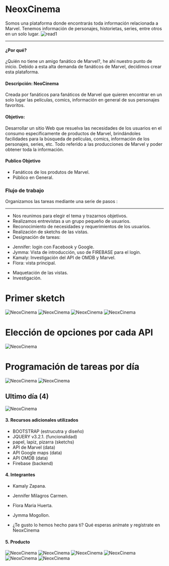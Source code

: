 # NeoxCinema
Somos una plataforma donde encontrarás toda información relacionada a Marvel. Tenemos información de personajes, historietas, series, entre otros en un solo lugar.
![read1](https://user-images.githubusercontent.com/32285958/38003206-12f77d4c-31fc-11e8-9dbc-bc6f1c422532.png)

***

#### ¿Por qué? 
¿Quién no tiene un amigo fanático de Marvel?, he ahí nuestro punto de inicio. Debido a esta alta demanda de fanáticos de Marvel, decidimos crear esta plataforma.

#### Descripción: NeoCinema 
Creada por fanáticos para fanáticos de Marvel que quieren encontrar en un solo lugar las películas, comics, información en general de sus personajes favoritos.

#### Objetivo:
Desarrollar un sitio Web que resuelva las necesidades de los usuarios en el consumo específicamente de productos de Marvel, brindándoles facilidades para la búsqueda de películas, comics, información de los personajes, series, etc. Todo referido a las producciones de Marvel y poder obtener toda la información.

#### Publico Objetivo
 + Fanáticos de los produtos de Marvel.
 + Público en General.


### Flujo de trabajo

Organizamos las tareas  mediante una serie de pasos :

---
+  Nos reunimos para elegir el tema y trazarnos objetivos.
+  Realizamos entrevistas a un grupo pequeño de usuarios.
+ Reconocimiento de necesidades y requerimientos de los usuarios.
+  Realización de  sketchs de las vistas.  
+  Designación de tareas:
- Jennifer: login con Facebook y Google.
- Jymma: Vista de introducción, uso de FIREBASE para el login.
- Kamaly: Investigación del API de OMDB y Marvel.
- Flora: vista principal.
+  Maquetación de las vistas.
+  Investigación.

# Primer sketch
![NeoxCinema](assets/images/sk.jpg)
![NeoxCinema](assets/images/sket1.jpg)
![NeoxCinema](assets/images/sket.jpg)
![NeoxCinema](assets/images/skecth.jpg)


# Elección de opciones por cada API
![NeoxCinema](assets/images/pizarra.jpeg)
# Programación de tareas por día
![NeoxCinema](assets/images/dia1.jpeg)
![NeoxCinema](assets/images/dia3.jpeg)
## Ultimo día (4)
![NeoxCinema](assets/images/dia4.jpeg)


#### 3. Recursos adicionales utilizados
* BOOTSTRAP (estrucutra y diseño)
* JQUERY v3.2.1. (funcionalidad)
* papel, lapiz, pizarra (sketchs)
* API de Marvel (data)
* API Google maps (data)
* API OMDB  (data)
* Firebase (backend)

#### 4. Integrantes
* Kamaly Zapana.
* Jennifer Milagros Carmen.
* Flora Maria Huerta.
* Jymma Mogollon.

* ¿Te gusto lo hemos hecho para ti? Qué esperas anímate y regístrate en NeoxCinema

#### 5. Producto
![NeoxCinema](assets/images/read1.png)
![NeoxCinema](assets/images/read2.png)
![NeoxCinema](assets/images/read3.png)
![NeoxCinema](assets/images/read4.png)
![NeoxCinema](assets/images/read5.png)
![NeoxCinema](assets/images/read6.png)

